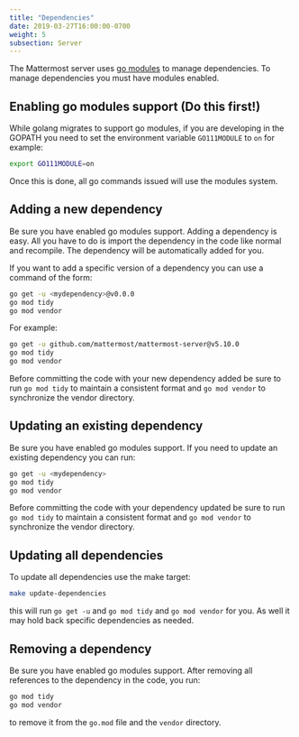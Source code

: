```yaml
---
title: "Dependencies"
date: 2019-03-27T16:00:00-0700
weight: 5
subsection: Server
---
```



The Mattermost server uses [go modules](https://github.com/golang/go/wiki/Modules) to manage dependencies. To manage dependencies you must have modules enabled.


## Enabling go modules support (Do this first!)

While golang migrates to support go modules, if you are developing in the GOPATH you need to set the environment variable `GO111MODULE` to `on` for example:

```bash
export GO111MODULE=on
```

Once this is done, all go commands issued will use the modules system.

## Adding a new dependency

Be sure you have enabled go modules support. Adding a dependency is easy. All you have to do is import the dependency in the code like normal and recompile. The dependency will be automatically added for you.

If you want to add a specific version of a dependency you can use a command of the form:
```bash
go get -u <mydependency>@v0.0.0
go mod tidy
go mod vendor
```
For example:
```bash
go get -u github.com/mattermost/mattermost-server@v5.10.0
go mod tidy
go mod vendor
```

Before committing the code with your new dependency added be sure to run `go mod tidy` to maintain a consistent format and `go mod vendor` to synchronize the vendor directory.

## Updating an existing dependency

Be sure you have enabled go modules support. If you need to update an existing dependency you can run:
```bash
go get -u <mydependency>
go mod tidy
go mod vendor
```
Before committing the code with your dependency updated be sure to run `go mod tidy` to maintain a consistent format and `go mod vendor` to synchronize the vendor directory.

## Updating all dependencies

To update all dependencies use the make target:
```bash
make update-dependencies
```
this will run `go get -u` and `go mod tidy` and `go mod vendor` for you. As well it may hold back specific dependencies as needed.

## Removing a dependency

Be sure you have enabled go modules support. After removing all references to the dependency in the code, you run:
```bash
go mod tidy
go mod vendor
```
to remove it from the `go.mod` file and the `vendor` directory.

